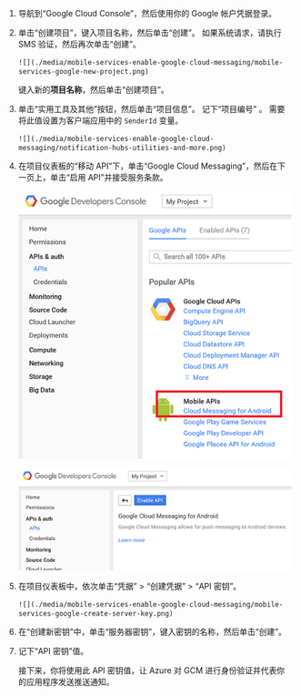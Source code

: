 
1. 导航到“Google Cloud Console”[](https://console.developers.google.com/project)，然后使用你的 Google 帐户凭据登录。 
2. 单击“创建项目”，键入项目名称，然后单击“创建”。 如果系统请求，请执行 SMS 验证，然后再次单击“创建”。
   
       ![](./media/mobile-services-enable-google-cloud-messaging/mobile-services-google-new-project.png)   
   
     键入新的**项目名称**，然后单击“创建项目”。
3. 单击“实用工具及其他”按钮，然后单击“项目信息”。 记下“项目编号” 。 需要将此值设置为客户端应用中的 `SenderId` 变量。
   
       ![](./media/mobile-services-enable-google-cloud-messaging/notification-hubs-utilities-and-more.png)
4. 在项目仪表板的“移动 API”下，单击“Google Cloud Messaging”，然后在下一页上，单击“启用 API”并接受服务条款。 
   
    ![启用 GCM](./media/mobile-services-enable-google-cloud-messaging/enable-GCM.png)
   
    ![启用 GCM](./media/mobile-services-enable-google-cloud-messaging/enable-gcm-2.png) 
5. 在项目仪表板中，依次单击“凭据” > “创建凭据” > “API 密钥”。 
   
       ![](./media/mobile-services-enable-google-cloud-messaging/mobile-services-google-create-server-key.png)
6. 在“创建新密钥”中，单击“服务器密钥”，键入密钥的名称，然后单击“创建”。
7. 记下“API 密钥”值。
   
    接下来，你将使用此 API 密钥值，让 Azure 对 GCM 进行身份验证并代表你的应用程序发送推送通知。



<!--HONumber=Nov16_HO2-->


